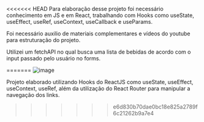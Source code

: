 <<<<<<< HEAD
Para elaboração desse projeto foi necessário conhecimento em JS e em React, trabalhando com Hooks como useState, useEffect, useRef, useContext, useCallback e useParams.

Foi necessário auxilio de materiais complementares e vídeos do youtube para estruturação do projeto.

Utilizei um fetchAPI no qual busca uma lista de bebidas de acordo com o input passado pelo usuário no forms.


=======
![image](https://user-images.githubusercontent.com/98494814/178815271-e1634cd0-2107-4538-b449-11242251b51e.png)

Projeto elaborado utilizando Hooks do ReactJS como useState, useEffect, useContext, useRef, além da utilização do React Router para manipular a navegação dos links.
>>>>>>> e6d830b70dae0bc18e825a2789f6c21262b9a7e4
